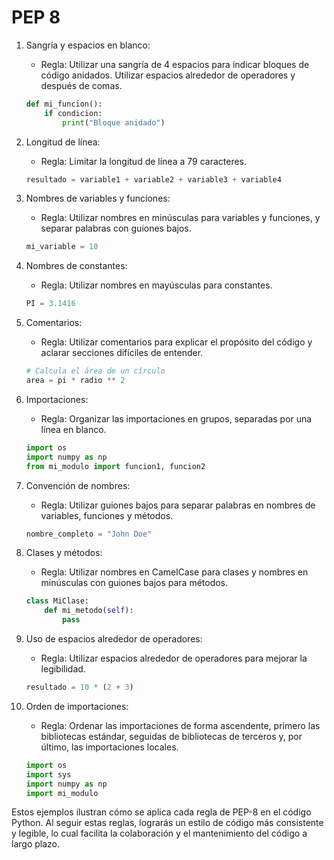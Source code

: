 # PEP 8

1. Sangría y espacios en blanco:

   - Regla: Utilizar una sangría de 4 espacios para indicar bloques de código anidados. Utilizar espacios alrededor de operadores y después de comas.

   ```python
   def mi_funcion():
       if condicion:
           print("Bloque anidado")
   ```

2. Longitud de línea:

   - Regla: Limitar la longitud de línea a 79 caracteres.

   ```python
   resultado = variable1 + variable2 + variable3 + variable4
   ```

3. Nombres de variables y funciones:

   - Regla: Utilizar nombres en minúsculas para variables y funciones, y separar palabras con guiones bajos.

   ```python
   mi_variable = 10
   ```

4. Nombres de constantes:

   - Regla: Utilizar nombres en mayúsculas para constantes.

   ```python
   PI = 3.1416
   ```

5. Comentarios:

   - Regla: Utilizar comentarios para explicar el propósito del código y aclarar secciones difíciles de entender.

   ```python
   # Calcula el área de un círculo
   area = pi * radio ** 2
   ```

6. Importaciones:

   - Regla: Organizar las importaciones en grupos, separadas por una línea en blanco.

   ```python
   import os
   import numpy as np
   from mi_modulo import funcion1, funcion2
   ```

7. Convención de nombres:

   - Regla: Utilizar guiones bajos para separar palabras en nombres de variables, funciones y métodos.

   ```python
   nombre_completo = "John Doe"
   ```

8. Clases y métodos:

   - Regla: Utilizar nombres en CamelCase para clases y nombres en minúsculas con guiones bajos para métodos.

   ```python
   class MiClase:
       def mi_metodo(self):
           pass
   ```

9. Uso de espacios alrededor de operadores:

   - Regla: Utilizar espacios alrededor de operadores para mejorar la legibilidad.

   ```python
   resultado = 10 * (2 + 3)
   ```

10. Orden de importaciones:
    - Regla: Ordenar las importaciones de forma ascendente, primero las bibliotecas estándar, seguidas de bibliotecas de terceros y, por último, las importaciones locales.
    ```python
    import os
    import sys
    import numpy as np
    import mi_modulo
    ```

Estos ejemplos ilustran cómo se aplica cada regla de PEP-8 en el código Python. Al seguir estas reglas, lograrás un estilo de código más consistente y legible, lo cual facilita la colaboración y el mantenimiento del código a largo plazo.
